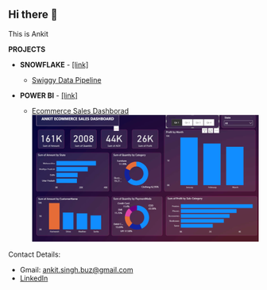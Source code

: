 ## Hi there 👋
This is Ankit

**PROJECTS**
   - **SNOWFLAKE** - [[link]](https://github.com/codeSavvy-ln/Snowflake/tree/main)
      - [Swiggy Data Pipeline](https://github.com/codeSavvy-ln/Snowflake/tree/main/Swiggy%20Data%20Pipeline)


  - **POWER BI** - [[link]](https://github.com/codeSavvy-ln/Power-BI/tree/main)
     - [Ecommerce Sales Dashborad](https://github.com/codeSavvy-ln/Power-BI/tree/main/Ankit%20Ecommerce%20Sales%20Dashboard%20Project) 
        ![logo](https://github.com/codeSavvy-ln/Power-BI/blob/6e9bbf99ca732d203a88f9b4abd4274fa901c90f/Ankit%20Ecommerce%20Sales%20Dashboard%20Project/Ankit%20Ecommerce%20Sales%20Dashboard%20SS.png)

<!--
**codeSavvy-ln/codeSavvy-ln** is a ✨ _special_ ✨ repository because its `README.md` (this file) appears on your GitHub profile.

Here are some ideas to get you started:

- 🔭 I’m currently working on ...
- 🌱 I’m currently learning ...
- 👯 I’m looking to collaborate on ...
- 🤔 I’m looking for help with ...
- 💬 Ask me about ...
- 📫 How to reach me: ...
- 😄 Pronouns: ...
- ⚡ Fun fact: ...
-->

Contact Details:
- Gmail: ankit.singh.buz@gmail.com
- [LinkedIn](https://www.linkedin.com/in/ankit-singh-a168692b5/)

